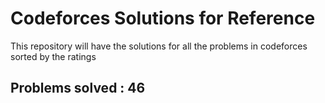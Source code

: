# Codeforces Solutions for Reference

This repository will have the solutions for all the problems in codeforces sorted by the ratings


## Problems solved : 46

